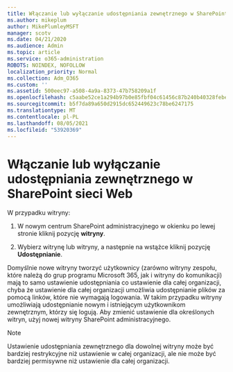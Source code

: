 ```yaml
---
title: Włączanie lub wyłączanie udostępniania zewnętrznego w SharePoint sieci Web
ms.author: mikeplum
author: MikePlumleyMSFT
manager: scotv
ms.date: 04/21/2020
ms.audience: Admin
ms.topic: article
ms.service: o365-administration
ROBOTS: NOINDEX, NOFOLLOW
localization_priority: Normal
ms.collection: Adm_O365
ms.custom: ''
ms.assetid: 500eec97-a508-4a9a-8373-47b758209a1f
ms.openlocfilehash: c5aabe52ce1a294b97b0e85fbf04c61456c87b240b40328febe1634aad1a17c6
ms.sourcegitcommit: b5f7da89a650d2915dc652449623c78be6247175
ms.translationtype: MT
ms.contentlocale: pl-PL
ms.lasthandoff: 08/05/2021
ms.locfileid: "53920369"
---
```

# <a name="turn-external-sharing-on-or-off-for-a-sharepoint-site"></a>Włączanie lub wyłączanie udostępniania zewnętrznego w SharePoint sieci Web

W przypadku witryny:
  
1. W nowym centrum SharePoint administracyjnego w okienku po lewej stronie kliknij pozycję **witryny**.
    
2. Wybierz witrynę lub witryny, a następnie na wstążce kliknij pozycję **Udostępnianie**.
    
Domyślnie nowe witryny tworzyć użytkownicy (zarówno witryny zespołu, które należą do grup programu Microsoft 365, jak i witryny do komunikacji) mają to samo ustawienie udostępniania co ustawienie dla całej organizacji, chyba że ustawienie dla całej organizacji umożliwia udostępnianie plików za pomocą linków, które nie wymagają logowania. W takim przypadku witryny umożliwiają udostępnianie nowym i istniejącym użytkownikom zewnętrznym, którzy się logują. Aby zmienić ustawienie dla określonych witryn, użyj nowej witryny SharePoint administracyjnego.
  
> [!NOTE]
> Ustawienie udostępniania zewnętrznego dla dowolnej witryny może być bardziej restrykcyjne niż ustawienie w całej organizacji, ale nie może być bardziej permisywne niż ustawienie dla całej organizacji. 
  


